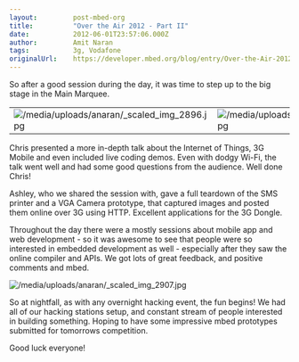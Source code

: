 ```yaml
---
layout:         post-mbed-org
title:          "Over the Air 2012 - Part II"
date:           2012-06-01T23:57:06.000Z
author:         Amit Naran
tags:           3g, Vodafone
originalUrl:    https://developer.mbed.org/blog/entry/Over-the-Air-2012---Part-II/
---
```


<p>
  So after a good session during the day, it was time to step up to
  the big stage in the Main Marquee.
</p>
<table>
  <tr>
    <td>
      <img src=
      "https://developer.mbed.org/media/uploads/anaran/_scaled_img_2896.jpg"
      alt="/media/uploads/anaran/_scaled_img_2896.jpg" title=
      "/media/uploads/anaran/_scaled_img_2896.jpg">
    </td>
    <td>
      <img src=
      "https://developer.mbed.org/media/uploads/anaran/_scaled_img_2900.jpg"
      alt="/media/uploads/anaran/_scaled_img_2900.jpg" title=
      "/media/uploads/anaran/_scaled_img_2900.jpg">
    </td>
  </tr>
</table>
<p>
  Chris presented a more in-depth talk about the Internet of
  Things, 3G Mobile and even included live coding demos. Even with
  dodgy Wi-Fi, the talk went well and had some good questions from
  the audience. Well done Chris!
</p>
<p>
  Ashley, who we shared the session with, gave a full teardown of
  the SMS printer and a VGA Camera prototype, that captured images
  and posted them online over 3G using HTTP. Excellent applications
  for the 3G Dongle.
</p>
<p>
  Throughout the day there were a mostly sessions about mobile app
  and web development - so it was awesome to see that people were
  so interested in embedded development as well - especially after
  they saw the online compiler and APIs. We got lots of great
  feedback, and positive comments and mbed.
</p>
<p>
  <img src=
  "https://developer.mbed.org/media/uploads/anaran/_scaled_img_2907.jpg"
  alt="/media/uploads/anaran/_scaled_img_2907.jpg" title=
  "/media/uploads/anaran/_scaled_img_2907.jpg">
</p>
<p>
  So at nightfall, as with any overnight hacking event, the fun
  begins! We had all of our hacking stations setup, and constant
  stream of people interested in building something. Hoping to have
  some impressive mbed prototypes submitted for tomorrows
  competition.
</p>
<p>
  Good luck everyone!
</p>

